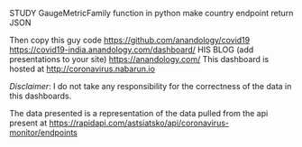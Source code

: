 STUDY  GaugeMetricFamily function in python
make country endpoint return JSON

Then copy this guy code
https://github.com/anandology/covid19
https://covid19-india.anandology.com/dashboard/
HIS BLOG (add presentations to your site)
https://anandology.com/
This dashboard is hosted at http://coronavirus.nabarun.io

_Disclaimer_: I do not take any responsibility for the correctness of the data in this dashboards.


The data presented is a representation of the data pulled from the api present at
https://rapidapi.com/astsiatsko/api/coronavirus-monitor/endpoints
